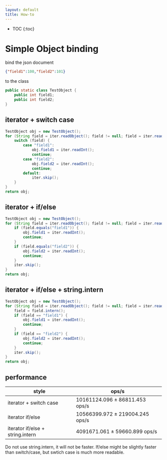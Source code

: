 ```yaml
---
layout: default
title: How-to
---
```


* TOC
{:toc}

# Simple Object binding

bind the json document 

```json
{"field1":100,"field2":101}
```

to the class

```java
public static class TestObject {
    public int field1;
    public int field2;
}
```

## iterator + switch case

```java
TestObject obj = new TestObject();
for (String field = iter.readObject(); field != null; field = iter.readObject()) {
    switch (field) {
        case "field1":
            obj.field1 = iter.readInt();
            continue;
        case "field2":
            obj.field2 = iter.readInt();
            continue;
        default:
            iter.skip();
    }
}
return obj;
```

## iterator + if/else

```java
TestObject obj = new TestObject();
for (String field = iter.readObject(); field != null; field = iter.readObject()) {
    if (field.equals("field1")) {
        obj.field1 = iter.readInt();
        continue;
    }
    if (field.equals("field2")) {
        obj.field2 = iter.readInt();
        continue;
    }
    iter.skip();
}
return obj;
```

## iterator + if/else + string.intern

```java
TestObject obj = new TestObject();
for (String field = iter.readObject(); field != null; field = iter.readObject()) {
    field = field.intern();
    if (field == "field1") {
        obj.field1 = iter.readInt();
        continue;
    }
    if (field == "field2") {
        obj.field2 = iter.readInt();
        continue;
    }
    iter.skip();
}
return obj;
```

## performance

| style | ops/s |
| --- | --- | 
| iterator + switch case | 10161124.096 ±  86811.453  ops/s |
| iterator if/else |  10566399.972 ± 219004.245  ops/s |
| iterator if/else + string.intern | 4091671.061 ±  59660.899  ops/s |

Do not use string.intern, it will not be faster. If/else might be slightly faster than switch/case, but swtich case is much more readable.
